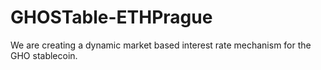 # GHOSTable-ETHPrague
We are creating a dynamic market based interest rate mechanism for the GHO stablecoin.
